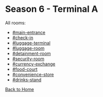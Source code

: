 # Season 6 - Terminal A

All rooms:
* [#main-entrance](https://astrea49.github.io/DH-Season-6-Archive/TerminalA/Danganronpa_%20Despair's%20Horizon%20-%20%E2%94%8F%E2%9C%A6%E2%9D%98%E0%BC%BB%20Terminal%20A%20(KG)%20%E0%BC%BA%E2%9D%98%E2%9C%A6%E2%94%93%20-%20main-entrance%20[773311920689643550].html)
* [#check-in](https://astrea49.github.io/DH-Season-6-Archive/TerminalA/Danganronpa_%20Despair's%20Horizon%20-%20%E2%94%8F%E2%9C%A6%E2%9D%98%E0%BC%BB%20Terminal%20A%20(KG)%20%E0%BC%BA%E2%9D%98%E2%9C%A6%E2%94%93%20-%20check-in%20[773312048415244298].html)
* [#luggage-terminal](https://astrea49.github.io/DH-Season-6-Archive/TerminalA/Danganronpa_%20Despair's%20Horizon%20-%20%E2%94%8F%E2%9C%A6%E2%9D%98%E0%BC%BB%20Terminal%20A%20(KG)%20%E0%BC%BA%E2%9D%98%E2%9C%A6%E2%94%93%20-%20luggage-terminal%20[773312401013473300].html)
* [#luggage-room](https://astrea49.github.io/DH-Season-6-Archive/TerminalA/Danganronpa_%20Despair's%20Horizon%20-%20%E2%94%8F%E2%9C%A6%E2%9D%98%E0%BC%BB%20Terminal%20A%20(KG)%20%E0%BC%BA%E2%9D%98%E2%9C%A6%E2%94%93%20-%20luggage-room%20[773565864712732672].html)
* [#detainment-room](https://astrea49.github.io/DH-Season-6-Archive/TerminalA/Danganronpa_%20Despair's%20Horizon%20-%20%E2%94%8F%E2%9C%A6%E2%9D%98%E0%BC%BB%20Terminal%20A%20(KG)%20%E0%BC%BA%E2%9D%98%E2%9C%A6%E2%94%93%20-%20detainment-room%20[773312871538098236].html)
* [#security-room](https://astrea49.github.io/DH-Season-6-Archive/TerminalA/Danganronpa_%20Despair's%20Horizon%20-%20%E2%94%8F%E2%9C%A6%E2%9D%98%E0%BC%BB%20Terminal%20A%20(KG)%20%E0%BC%BA%E2%9D%98%E2%9C%A6%E2%94%93%20-%20security-room%20[773313360439672861].html)
* [#currency-exchange](https://astrea49.github.io/DH-Season-6-Archive/TerminalA/Danganronpa_%20Despair's%20Horizon%20-%20%E2%94%8F%E2%9C%A6%E2%9D%98%E0%BC%BB%20Terminal%20A%20(KG)%20%E0%BC%BA%E2%9D%98%E2%9C%A6%E2%94%93%20-%20currency-exchange%20[773314556529213460].html)
* [#food-court](https://astrea49.github.io/DH-Season-6-Archive/TerminalA/Danganronpa_%20Despair's%20Horizon%20-%20%E2%94%8F%E2%9C%A6%E2%9D%98%E0%BC%BB%20Terminal%20A%20(KG)%20%E0%BC%BA%E2%9D%98%E2%9C%A6%E2%94%93%20-%20food-court%20[773340150972678175].html)
* [#convenience-store](https://astrea49.github.io/DH-Season-6-Archive/TerminalA/Danganronpa_%20Despair's%20Horizon%20-%20%E2%94%8F%E2%9C%A6%E2%9D%98%E0%BC%BB%20Terminal%20A%20(KG)%20%E0%BC%BA%E2%9D%98%E2%9C%A6%E2%94%93%20-%20convenience-store%20[773384508334145587].html)
* [#drinks-stand](https://astrea49.github.io/DH-Season-6-Archive/TerminalA/Danganronpa_%20Despair's%20Horizon%20-%20%E2%94%8F%E2%9C%A6%E2%9D%98%E0%BC%BB%20Terminal%20A%20(KG)%20%E0%BC%BA%E2%9D%98%E2%9C%A6%E2%94%93%20-%20drinks-stand%20[773384521961701398].html)

[Back to Home](https://astrea49.github.io/DH-Season-6-Archive/Home)
